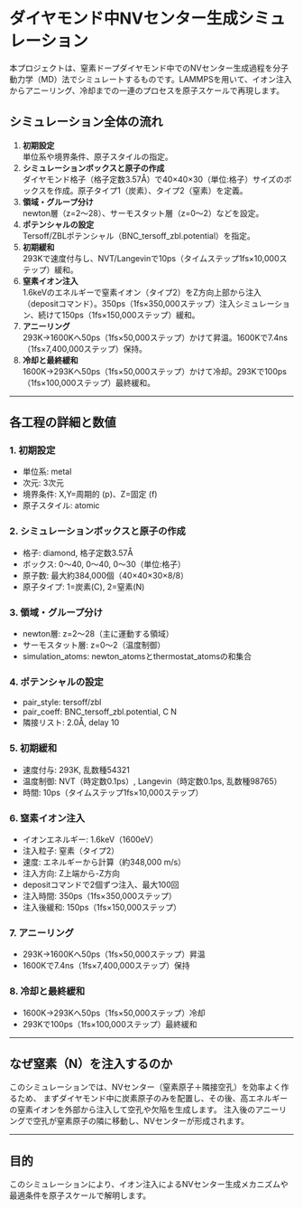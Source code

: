 

# ダイヤモンド中NVセンター生成シミュレーション

本プロジェクトは、窒素ドープダイヤモンド中でのNVセンター生成過程を分子動力学（MD）法でシミュレートするものです。LAMMPSを用いて、イオン注入からアニーリング、冷却までの一連のプロセスを原子スケールで再現します。

## シミュレーション全体の流れ

1. **初期設定**  
	単位系や境界条件、原子スタイルの指定。
2. **シミュレーションボックスと原子の作成**  
	ダイヤモンド格子（格子定数3.57Å）で40×40×30（単位:格子）サイズのボックスを作成。原子タイプ1（炭素）、タイプ2（窒素）を定義。
3. **領域・グループ分け**  
	newton層（z=2～28）、サーモスタット層（z=0～2）などを設定。
4. **ポテンシャルの設定**  
	Tersoff/ZBLポテンシャル（BNC_tersoff_zbl.potential）を指定。
5. **初期緩和**  
	293Kで速度付与し、NVT/Langevinで10ps（タイムステップ1fs×10,000ステップ）緩和。
6. **窒素イオン注入**  
	1.6keVのエネルギーで窒素イオン（タイプ2）をZ方向上部から注入（depositコマンド）。350ps（1fs×350,000ステップ）注入シミュレーション、続けて150ps（1fs×150,000ステップ）緩和。
7. **アニーリング**  
	293K→1600Kへ50ps（1fs×50,000ステップ）かけて昇温。1600Kで7.4ns（1fs×7,400,000ステップ）保持。
8. **冷却と最終緩和**  
	1600K→293Kへ50ps（1fs×50,000ステップ）かけて冷却。293Kで100ps（1fs×100,000ステップ）最終緩和。

---

## 各工程の詳細と数値

### 1. 初期設定
- 単位系: metal
- 次元: 3次元
- 境界条件: X,Y=周期的 (p)、Z=固定 (f)
- 原子スタイル: atomic

### 2. シミュレーションボックスと原子の作成
- 格子: diamond, 格子定数3.57Å
- ボックス: 0～40, 0～40, 0～30（単位:格子）
- 原子数: 最大約384,000個（40×40×30×8/8）
- 原子タイプ: 1=炭素(C), 2=窒素(N)

### 3. 領域・グループ分け
- newton層: z=2～28（主に運動する領域）
- サーモスタット層: z=0～2（温度制御）
- simulation_atoms: newton_atomsとthermostat_atomsの和集合

### 4. ポテンシャルの設定
- pair_style: tersoff/zbl
- pair_coeff: BNC_tersoff_zbl.potential, C N
- 隣接リスト: 2.0Å, delay 10

### 5. 初期緩和
- 速度付与: 293K, 乱数種54321
- 温度制御: NVT（時定数0.1ps）, Langevin（時定数0.1ps, 乱数種98765）
- 時間: 10ps（タイムステップ1fs×10,000ステップ）

### 6. 窒素イオン注入
- イオンエネルギー: 1.6keV（1600eV）
- 注入粒子: 窒素（タイプ2）
- 速度: エネルギーから計算（約348,000 m/s）
- 注入方向: Z上端から-Z方向
- depositコマンドで2個ずつ注入、最大100回
- 注入時間: 350ps（1fs×350,000ステップ）
- 注入後緩和: 150ps（1fs×150,000ステップ）

### 7. アニーリング
- 293K→1600Kへ50ps（1fs×50,000ステップ）昇温
- 1600Kで7.4ns（1fs×7,400,000ステップ）保持

### 8. 冷却と最終緩和
- 1600K→293Kへ50ps（1fs×50,000ステップ）冷却
- 293Kで100ps（1fs×100,000ステップ）最終緩和

---


## なぜ窒素（N）を注入するのか

このシミュレーションでは、NVセンター（窒素原子＋隣接空孔）を効率よく作るため、
まずダイヤモンド中に炭素原子のみを配置し、その後、高エネルギーの窒素イオンを外部から注入して空孔や欠陥を生成します。
注入後のアニーリングで空孔が窒素原子の隣に移動し、NVセンターが形成されます。

---

## 目的

このシミュレーションにより、イオン注入によるNVセンター生成メカニズムや最適条件を原子スケールで解明します。